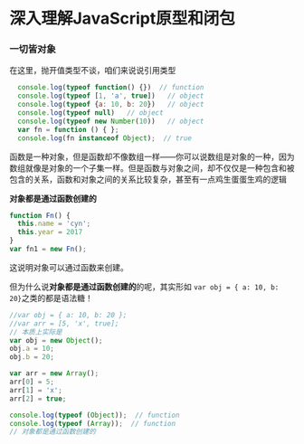 # 深入理解JavaScript原型和闭包


### 一切皆对象
在这里，抛开值类型不谈，咱们来说说引用类型

``` JavaScript
  console.log(typeof function() {})  // function
  console.log(typeof [1, 'a', true])   // object
  console.log(typeof {a: 10, b: 20})   // object
  console.log(typeof null)   // object
  console.log(typeof new Number(10))   // object
  var fn = function () { };
  console.log(fn instanceof Object);  // true
```

函数是一种对象，但是函数却不像数组一样——你可以说数组是对象的一种，因为数组就像是对象的一个子集一样。但是函数与对象之间，却不仅仅是一种包含和被包含的关系，函数和对象之间的关系比较复杂，甚至有一点鸡生蛋蛋生鸡的逻辑

**对象都是通过函数创建的**
``` JavaScript
function Fn() {
  this.name = 'cyn';
  this.year = 2017
}
var fn1 = new Fn();
```
这说明对象可以通过函数来创建。

但为什么说**对象都是通过函数创建的**的呢，其实形如 ` var obj = { a: 10, b: 20} `之类的都是语法糖！
``` JavaScript
//var obj = { a: 10, b: 20 };
//var arr = [5, 'x', true];
// 本质上实际是
var obj = new Object();
obj.a = 10;
obj.b = 20;

var arr = new Array();
arr[0] = 5;
arr[1] = 'x';
arr[2] = true;

console.log(typeof (Object));  // function
console.log(typeof (Array));  // function
// 对象都是通过函数创建的
```

